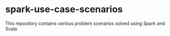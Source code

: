 # spark-use-case-scenarios
This repository contains various problem scenarios solved using Spark and Scala
